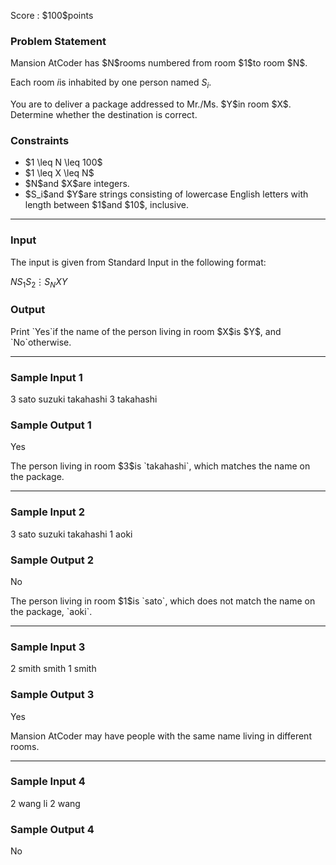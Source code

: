 
<div>

<span>

<span>

<p>
Score : $100$points
</p>

<div>

<section>

### **Problem Statement**

<p>
Mansion AtCoder has $N$rooms numbered from room $1$to room $N$.

Each room $i$is inhabited by one person named $S_i$.
</p>

<p>
You are to deliver a package addressed to Mr./Ms. $Y$in room $X$. Determine whether the destination is correct.
</p>

</section>

</div>

<div>

<section>

### **Constraints**

<ul>

<li>
$1 \leq N \leq 100$
</li>

<li>
$1 \leq X \leq N$
</li>

<li>
$N$and $X$are integers.
</li>

<li>
$S_i$and $Y$are strings consisting of lowercase English letters with length between $1$and $10$, inclusive.
</li>

</ul>

</section>

</div>

---

<div>

<div>

<section>

### **Input**

<p>
The input is given from Standard Input in the following format:
</p>

<div>

$N$$S_1$$S_2$$\vdots$$S_N$$X$$Y$
</div>

</section>

</div>

<div>

<section>

### **Output**

<p>
Print `Yes`if the name of the person living in room $X$is $Y$, and `No`otherwise.
</p>

</section>

</div>

</div>

---

<div>

<section>

### **Sample Input 1**

<div>

3
sato
suzuki
takahashi
3 takahashi

</div>

</section>

</div>

<div>

<section>

### **Sample Output 1**

<div>

Yes

</div>

<p>
The person living in room $3$is `takahashi`, which matches the name on the package.
</p>

</section>

</div>

---

<div>

<section>

### **Sample Input 2**

<div>

3
sato
suzuki
takahashi
1 aoki

</div>

</section>

</div>

<div>

<section>

### **Sample Output 2**

<div>

No

</div>

<p>
The person living in room $1$is `sato`, which does not match the name on the package, `aoki`.
</p>

</section>

</div>

---

<div>

<section>

### **Sample Input 3**

<div>

2
smith
smith
1 smith

</div>

</section>

</div>

<div>

<section>

### **Sample Output 3**

<div>

Yes

</div>

<p>
Mansion AtCoder may have people with the same name living in different rooms.
</p>

</section>

</div>

---

<div>

<section>

### **Sample Input 4**

<div>

2
wang
li
2 wang

</div>

</section>

</div>

<div>

<section>

### **Sample Output 4**

<div>

No

</div>

</section>

</div>

</span>

</span>

</div>
